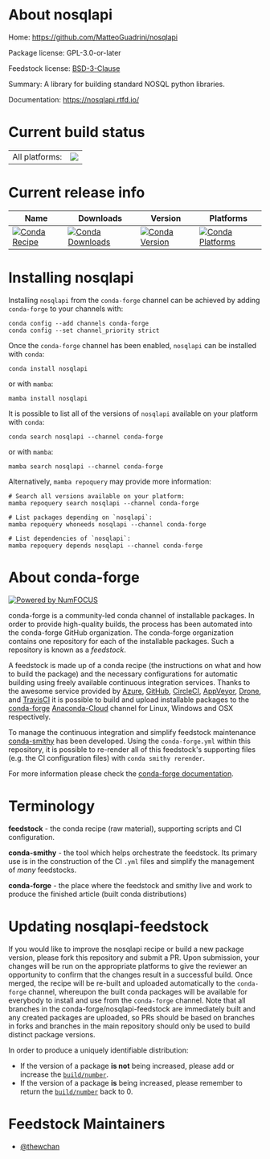 About nosqlapi
==============

Home: https://github.com/MatteoGuadrini/nosqlapi

Package license: GPL-3.0-or-later

Feedstock license: [BSD-3-Clause](https://github.com/conda-forge/nosqlapi-feedstock/blob/main/LICENSE.txt)

Summary: A library for building standard NOSQL python libraries.

Documentation: https://nosqlapi.rtfd.io/

Current build status
====================


<table><tr><td>All platforms:</td>
    <td>
      <a href="https://dev.azure.com/conda-forge/feedstock-builds/_build/latest?definitionId=16540&branchName=main">
        <img src="https://dev.azure.com/conda-forge/feedstock-builds/_apis/build/status/nosqlapi-feedstock?branchName=main">
      </a>
    </td>
  </tr>
</table>

Current release info
====================

| Name | Downloads | Version | Platforms |
| --- | --- | --- | --- |
| [![Conda Recipe](https://img.shields.io/badge/recipe-nosqlapi-green.svg)](https://anaconda.org/conda-forge/nosqlapi) | [![Conda Downloads](https://img.shields.io/conda/dn/conda-forge/nosqlapi.svg)](https://anaconda.org/conda-forge/nosqlapi) | [![Conda Version](https://img.shields.io/conda/vn/conda-forge/nosqlapi.svg)](https://anaconda.org/conda-forge/nosqlapi) | [![Conda Platforms](https://img.shields.io/conda/pn/conda-forge/nosqlapi.svg)](https://anaconda.org/conda-forge/nosqlapi) |

Installing nosqlapi
===================

Installing `nosqlapi` from the `conda-forge` channel can be achieved by adding `conda-forge` to your channels with:

```
conda config --add channels conda-forge
conda config --set channel_priority strict
```

Once the `conda-forge` channel has been enabled, `nosqlapi` can be installed with `conda`:

```
conda install nosqlapi
```

or with `mamba`:

```
mamba install nosqlapi
```

It is possible to list all of the versions of `nosqlapi` available on your platform with `conda`:

```
conda search nosqlapi --channel conda-forge
```

or with `mamba`:

```
mamba search nosqlapi --channel conda-forge
```

Alternatively, `mamba repoquery` may provide more information:

```
# Search all versions available on your platform:
mamba repoquery search nosqlapi --channel conda-forge

# List packages depending on `nosqlapi`:
mamba repoquery whoneeds nosqlapi --channel conda-forge

# List dependencies of `nosqlapi`:
mamba repoquery depends nosqlapi --channel conda-forge
```


About conda-forge
=================

[![Powered by
NumFOCUS](https://img.shields.io/badge/powered%20by-NumFOCUS-orange.svg?style=flat&colorA=E1523D&colorB=007D8A)](https://numfocus.org)

conda-forge is a community-led conda channel of installable packages.
In order to provide high-quality builds, the process has been automated into the
conda-forge GitHub organization. The conda-forge organization contains one repository
for each of the installable packages. Such a repository is known as a *feedstock*.

A feedstock is made up of a conda recipe (the instructions on what and how to build
the package) and the necessary configurations for automatic building using freely
available continuous integration services. Thanks to the awesome service provided by
[Azure](https://azure.microsoft.com/en-us/services/devops/), [GitHub](https://github.com/),
[CircleCI](https://circleci.com/), [AppVeyor](https://www.appveyor.com/),
[Drone](https://cloud.drone.io/welcome), and [TravisCI](https://travis-ci.com/)
it is possible to build and upload installable packages to the
[conda-forge](https://anaconda.org/conda-forge) [Anaconda-Cloud](https://anaconda.org/)
channel for Linux, Windows and OSX respectively.

To manage the continuous integration and simplify feedstock maintenance
[conda-smithy](https://github.com/conda-forge/conda-smithy) has been developed.
Using the ``conda-forge.yml`` within this repository, it is possible to re-render all of
this feedstock's supporting files (e.g. the CI configuration files) with ``conda smithy rerender``.

For more information please check the [conda-forge documentation](https://conda-forge.org/docs/).

Terminology
===========

**feedstock** - the conda recipe (raw material), supporting scripts and CI configuration.

**conda-smithy** - the tool which helps orchestrate the feedstock.
                   Its primary use is in the construction of the CI ``.yml`` files
                   and simplify the management of *many* feedstocks.

**conda-forge** - the place where the feedstock and smithy live and work to
                  produce the finished article (built conda distributions)


Updating nosqlapi-feedstock
===========================

If you would like to improve the nosqlapi recipe or build a new
package version, please fork this repository and submit a PR. Upon submission,
your changes will be run on the appropriate platforms to give the reviewer an
opportunity to confirm that the changes result in a successful build. Once
merged, the recipe will be re-built and uploaded automatically to the
`conda-forge` channel, whereupon the built conda packages will be available for
everybody to install and use from the `conda-forge` channel.
Note that all branches in the conda-forge/nosqlapi-feedstock are
immediately built and any created packages are uploaded, so PRs should be based
on branches in forks and branches in the main repository should only be used to
build distinct package versions.

In order to produce a uniquely identifiable distribution:
 * If the version of a package **is not** being increased, please add or increase
   the [``build/number``](https://docs.conda.io/projects/conda-build/en/latest/resources/define-metadata.html#build-number-and-string).
 * If the version of a package **is** being increased, please remember to return
   the [``build/number``](https://docs.conda.io/projects/conda-build/en/latest/resources/define-metadata.html#build-number-and-string)
   back to 0.

Feedstock Maintainers
=====================

* [@thewchan](https://github.com/thewchan/)

